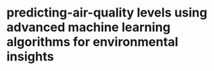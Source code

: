 # predicting-air-quality levels using advanced machine learning algorithms for environmental insights
